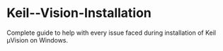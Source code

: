 # Keil--Vision-Installation
Complete guide to help with every issue faced during installation of Keil µVision on Windows.
